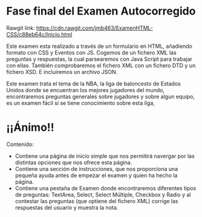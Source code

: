 # Fase final del Examen Autocorregido

Rawgit link: https://cdn.rawgit.com/jmb463/ExamenHTML-CSS/c88eb64c/Inicio.html

Este examen esta realizado a través de un formulario en HTML, añadiendo formato con CSS y Eventos con JS.
Cogemos de un fichero XML las preguntas y respuestas, la cual parsearemos con Java Script para trabajar con ellas.
También comprobaremos el fichero XML con un fichero DTD y un fichero XSD. E incluiremos un archivo JSON.

Este examen trata el tema de la NBA, la liga de baloncesto de Estados Unidos donde se encuentran los mejores jugadores del mundo, encontraremos preguntas generales sobre jugadores y sobre algun equipo, es un examen fácil si se tiene conocimiento sobre esta liga, 

# ¡¡Ánimo!!

Contenido:
- Contiene una página de inicio simple que nos permitirá navergar por las distintas opciones que nos ofrece esta página.
- Contiene una sección de instrucciones, que nos proporciona una pequeña ayuda antes de empezar el examen y quien ha hecho la página.
- Contiene una pestaña de Examen donde encontraremos diferentes tipos de preguntas: TextArea, Select, Select Múltiple, Checkbox y Radio y al contestar las preguntas (que optiene del fichero XML) corrige las respuestas del usuario y muestra la nota.

